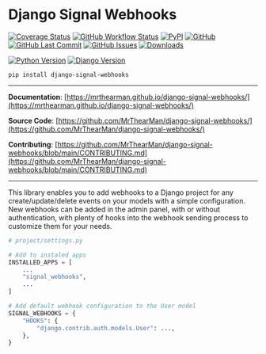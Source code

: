 # Django Signal Webhooks

[![Coverage Status][coverage-badge]][coverage]
[![GitHub Workflow Status][status-badge]][status]
[![PyPI][pypi-badge]][pypi]
[![GitHub][licence-badge]][licence]
[![GitHub Last Commit][repo-badge]][repo]
[![GitHub Issues][issues-badge]][issues]
[![Downloads][downloads-badge]][pypi]

[![Python Version][version-badge]][pypi]
[![Django Version][django-badge]][pypi]

```shell
pip install django-signal-webhooks
```

---

**Documentation**: [https://mrthearman.github.io/django-signal-webhooks/](https://mrthearman.github.io/django-signal-webhooks/)

**Source Code**: [https://github.com/MrThearMan/django-signal-webhooks/](https://github.com/MrThearMan/django-signal-webhooks/)

**Contributing**: [https://github.com/MrThearMan/django-signal-webhooks/blob/main/CONTRIBUTING.md](https://github.com/MrThearMan/django-signal-webhooks/blob/main/CONTRIBUTING.md)

---

This library enables you to add webhooks to a Django project for any create/update/delete
events on your models with a simple configuration. New webhooks can be added in the
admin panel, with or without authentication, with plenty of hooks into the webhook sending
process to customize them for your needs.

```python
# project/settings.py

# Add to instaled apps
INSTALLED_APPS = [
    ...
    "signal_webhooks",
    ...
]

# Add default webhook configuration to the User model
SIGNAL_WEBHOOKS = {
    "HOOKS": {
        "django.contrib.auth.models.User": ...,
    },
}
```

[coverage-badge]: https://coveralls.io/repos/github/MrThearMan/django-signal-webhooks/badge.svg?branch=main
[status-badge]: https://img.shields.io/github/actions/workflow/status/MrThearMan/django-signal-webhooks/test.yml?branch=main
[pypi-badge]: https://img.shields.io/pypi/v/django-signal-webhooks
[licence-badge]: https://img.shields.io/github/license/MrThearMan/django-signal-webhooks
[repo-badge]: https://img.shields.io/github/last-commit/MrThearMan/django-signal-webhooks
[issues-badge]: https://img.shields.io/github/issues-raw/MrThearMan/django-signal-webhooks
[version-badge]: https://img.shields.io/pypi/pyversions/django-signal-webhooks
[downloads-badge]: https://img.shields.io/pypi/dm/django-signal-webhooks
[django-badge]: https://img.shields.io/pypi/djversions/django-signal-webhooks

[coverage]: https://coveralls.io/github/MrThearMan/django-signal-webhooks?branch=main
[status]: https://github.com/MrThearMan/django-signal-webhooks/actions/workflows/test.yml
[pypi]: https://pypi.org/project/django-signal-webhooks
[licence]: https://github.com/MrThearMan/django-signal-webhooks/blob/main/LICENSE
[repo]: https://github.com/MrThearMan/django-signal-webhooks/commits/main
[issues]: https://github.com/MrThearMan/django-signal-webhooks/issues
